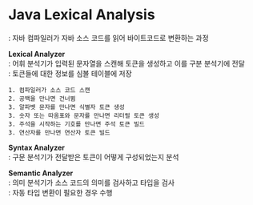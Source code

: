 # Java Lexical Analysis
: 자바 컴파일러가 자바 소스 코드를 읽어 바이트코드로 변환하는 과정  


**Lexical Analyzer**  
: 어휘 분석기가 입력된 문자열을 스캔해 토큰을 생성하고 이를 구분 분석기에 전달  
: 토큰들에 대한 정보를 심볼 테이블에 저장  

```
1. 컴파일러가 소스 코드 스캔
2. 공백을 만나면 건너뜀
3. 알파벳 문자를 만나면 식별자 토큰 생성
3. 숫자 또는 따옴표와 문자를 만나면 리터럴 토큰 생성
3. 주석을 시작하는 기호를 만나면 주석 토큰 빌드
3. 연산자를 만나면 연산자 토큰 빌드
```


**Syntax Analyzer**  
: 구문 분석기가 전달받은 토큰이 어떻게 구성되었는지 분석   


**Semantic Analyzer**  
: 의미 분석기가 소스 코드의 의미를 검사하고 타입을 검사  
: 자동 타입 변환이 필요한 경우 수행  
